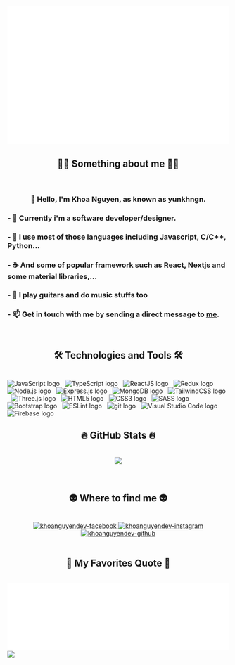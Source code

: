 <a href="#" target="_blank">
  <img src="svg/khoanguyendev.svg" width="1200" alt="khoanguyendev-official" />
</a>

<br>

<h2 align="center">🧑‍💻 Something about me 🧑‍💻</h2>
<br>
<h3 align="center">👋 Hello, I'm Khoa Nguyen, as known as yunkhngn.</h3>
<h3>- 👀 Currently i'm a software developer/designer.</h3>
<h3>- 🌱 I use most of those languages including Javascript, C/C++, Python...</h3>
<h3>- ☕ And some of popular framework such as React, Nextjs and some material libraries,...</h3>
<h3>- 🎸 I play guitars and do music stuffs too</h3>
<h3>- 📫 Get in touch with me by sending a direct message to <a href="https://m.me/yun.khngn/" target="_blank">me</a>.</h3>
<br>

<h2 align="center">🛠 Technologies and Tools 🛠</h2>
<br>
<!-- https://simpleicons.org/ --> 
<span><img src="https://img.shields.io/badge/JavaScript-282C34?logo=javascript&logoColor=F7DF1E" alt="JavaScript logo" title="JavaScript" height="25" /></span>
&nbsp;
<span><img src="https://img.shields.io/badge/TypeScript-282C34?logo=typescript&logoColor=3178C6" alt="TypeScript logo" title="TypeScript" height="25" /></span>
&nbsp;
<span><img src="https://img.shields.io/badge/ReactJS-282C34?logo=react&logoColor=61DAFB" alt="ReactJS logo" title="ReactJS" height="25" /></span>
&nbsp;
<span><img src="https://img.shields.io/badge/Redux-282C34?logo=redux&logoColor=764ABC" alt="Redux logo" title="Redux" height="25" /></span>
&nbsp;
<span><img src="https://img.shields.io/badge/Node.js-282C34?logo=node.js&logoColor=00F200" alt="Node.js logo" title="Node.js" height="25" /></span>
&nbsp;
<span><img src="https://img.shields.io/badge/Express-282C34?logo=express&logoColor=FFFFFF" alt="Express.js logo" title="Express.js" height="25" /></span>
&nbsp;
<span><img src="https://img.shields.io/badge/MongoDB-282C34?logo=mongodb&logoColor=47A248" alt="MongoDB logo" title="MongoDB" height="25" /></span>
&nbsp;
<span><img src="https://img.shields.io/badge/Tailwind%20CSS-282C34?logo=tailwind-css&logoColor=38B2AC" alt="TailwindCSS logo" title="TailwindCSS" height="25" /></span>
&nbsp;
<span><img src="https://img.shields.io/badge/Three.js-282C34?logo=three.js&logoColor=FFFFFF" alt="Three.js logo" title="Three.js" height="25" /></span>
&nbsp;
<span><img src="https://img.shields.io/badge/HTML5-282C34?logo=html5&logoColor=E34F26" alt="HTML5 logo" title="HTML5" height="25" /></span>
&nbsp;
<span><img src="https://img.shields.io/badge/CSS3-282C34?logo=css3&logoColor=1572B6" alt="CSS3 logo" title="CSS3" height="25" /></span>
&nbsp;
<span><img src="https://img.shields.io/badge/Sass-282C34?logo=sass&logoColor=CC6699" alt="SASS logo" title="SASS" height="25" /></span>
&nbsp;
<span><img src="https://img.shields.io/badge/Bootstrap-282C34?logo=bootstrap&logoColor=7952B3" alt="Bootstrap logo" title="Bootstrap" height="25" /></span>
&nbsp;
<span><img src="https://img.shields.io/badge/ESLint-282C34?logo=eslint&logoColor=4B32C3" alt="ESLint logo" title="ESLint" height="25" /></span>
&nbsp;
<span><img src="https://img.shields.io/badge/git-282C34?logo=git&logoColor=F05032" alt="git logo" title="git" height="25" /></span>
&nbsp;
<span><img src="https://img.shields.io/badge/VS%20Code-282C34?logo=visual-studio-code&logoColor=007ACC" alt="Visual Studio Code logo" title="Visual Studio Code" height="25" /></span>
&nbsp;
<span><img src="https://img.shields.io/badge/Firebase-282C34?logo=firebase&logoColor=FFCA28" alt="Firebase logo" title="Firebase" height="25" /></span>
&nbsp;

<br>
<h2 align="center">🔥 GitHub Stats 🔥</h2>
<br>
<div align=center>
  <a href="#" title="Yunkhngn">
    <img align="center" src="https://github-readme-streak-stats.herokuapp.com?user=yunkhngn&theme=react&hide_border=true&date_format=M%20j%5B%2C%20Y%5D" />
  </a>
</div>
<br>
<br>

<h2 align="center">👽 Where to find me 👽</h2>
<br>
<!-- https://icons8.com -->
<div align="center">
  <a href="https://facebook.com/yunkhngn" target="blank">
    <img src="https://img.icons8.com/fluency/96/000000/facebook-new.png" alt="khoanguyendev-facebook" />
  </a>
  <a href="https://instagram.com/yun.khngn" target="blank">
    <img src="https://img.icons8.com/fluency/96/000000/instagram-new.png" alt="khoanguyendev-instagram" />
  </a>
  <!-- github -->
  <a href="https://github.com/yunkhgn" target="blank">
    <img src="https://img.icons8.com/fluency/96/000000/github.png" alt="khoanguyendev-github" />
  </a>
</div>

<br>

<h2 align="center">📑 My Favorites Quote 📑</h2>
<br>
<a href="#" target="_blank">
  <img src="svg/khoanguyendev-quotes.svg" width="846" height="150" alt="khoanguyendev-official" />
</a>

<img src="https://user-images.githubusercontent.com/44545000/168491799-abde2092-271b-4546-9a62-a1debe6cddf8.gif">
